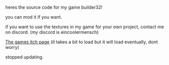 heres the source code for my game builder32!

you can mod it if you want.

if you want to use the textures in my game for your own project, contact me on discord. (my discord is eincoolermensch)

[The games itch page](https://tbored.itch.io/builder32) (it takes a bit to load but it will load eventually, dont worry)


stopped updating.
